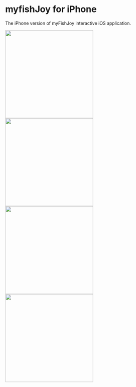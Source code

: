 myfishJoy for iPhone
================

The iPhone version of myFishJoy interactive iOS application. 

<img src="https://raw.github.com/rick00young/myFishJoy/master/1.png" alt="" height="280px"/>
<span>  </span><span>  </span><span>  </span>
<img src="https://raw.github.com/rick00young/myFishJoy/master/2.png" alt="" height="280px"/>

<img src="https://raw.github.com/rick00young/myFishJoy/master/3.png" alt="" height="280px"/>
<span>  </span><span>  </span><span>  </span>
<img src="https://raw.github.com/rick00young/myFishJoy/master/4.png" alt="" height="280px"/>